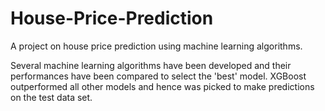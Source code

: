 # House-Price-Prediction
A project on house price prediction using machine learning algorithms.  

Several machine learning algorithms have been developed and their performances have been compared to select the 'best' model. XGBoost outperformed all other models and hence was picked to make predictions on the test data set.

